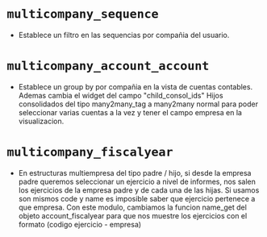 # ```multicompany_sequence ```

* Establece un filtro en las sequencias por compañia del usuario.

# ```multicompany_account_account ```

* Establece un group by por compañia en la vista de cuentas contables. 
Ademas cambia el widget del campo "child_consol_ids" Hijos consolidados del 
tipo many2many_tag a many2many normal para poder seleccionar varias cuentas 
a la vez y tener el campo empresa en la visualizacion.

# ```multicompany_fiscalyear ```

* En estructuras multiempresa del tipo padre / hijo, si desde la empresa 
padre queremos seleccionar un ejercicio a nivel de informes, nos salen los 
ejercicios de la empresa padre y de cada una de las hijas. Si usamos son 
mismos code y name es imposible saber que ejercicio pertenece a que empresa.
Con este modulo, cambiamos la funcion name_get del objeto account_fiscalyear
para que nos muestre los ejercicios con el formato (codigo ejercicio - empresa)
